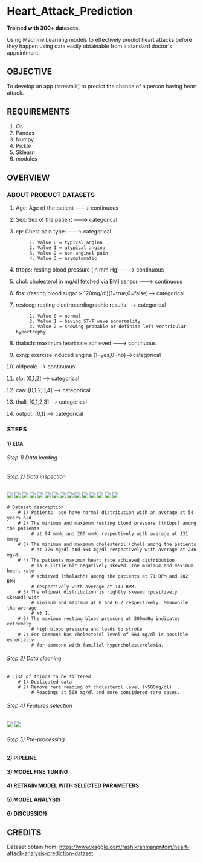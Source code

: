 # Heart_Attack_Prediction
 **Trained with 300+ datasets.**
 
 Using Machine Learning models to effectively predict heart attacks before they happen using data easily obtainable from a standard doctor's appointment.
 
 ## OBJECTIVE
 To develop an app (streamlit) to predict the chance of a person having heart attack.

 ## REQUIREMENTS
 
 1. Os
 2. Pandas
 3. Numpy
 4. Pickle
 5. Sklearn
 6. modules
 
 ## OVERVIEW
 ### ABOUT PRODUCT DATASETS
 1. Age: Age of the patient ---> continuous
 2. Sex: Sex of the patient ---> categorical
 3. cp: Chest pain type:    ---> categorical
 
             1. Value 0 = typical angina
             2. Value 1 = atypical angina
             3. Value 2 = non-anginal pain
             4. Value 3 = asymptomatic
 4. trtbps: resting blood pressure (in mm Hg) ---> continuous
 5. chol: cholesterol in mg/dl fetched via BMI sensor ---> continuous
 6. fbs: (fasting blood sugar > 120mg/dl)(1=true,0=false)--> categorical
 7. restecg: resting electrocardiographic results: --> categorical
 
             1. Value 0 = normal
             2. Value 1 = having ST-T wave abnormality
             3. Value 2 = showing probable or definite left ventricular hypertrophy
 8. thalach: maximum heart rate achieved ---> continuous
 9. exng: exercise induced angina (1=yes,0=no)-->categorical
 10. oldpeak: --> continuous
 11. slp: [0,1,2] --> categorical
 12. caa: [0,1,2,3,4] --> categorical
 13. thall: [0,1,2,3] --> categorical
 14. output: [0,1] --> categorical

### STEPS
#### 1) EDA
###### Step 1) Data loading  
###### Step 2) Data inspection
![](Images/age.png)
![](Images/trtbps.png)
![](Images/chol.png)
![](Images/thalach.png)
![](Images/oldpeak.png)
![](Images/sex.png)
![](Images/cp.png)
![](Images/fbs.png)
![](Images/restecg.png)
![](Images/exng.png)
![](Images/slp.png)
![](Images/caa.png)
![](Images/thall.png)
![](Images/output.png)
![](Images/boxplot.png)

```
# Dataset description:
    # 1) Patients' age have normal distribution with an average at 54 years old.
    # 2) The minimum and maximum resting blood pressure (trtbps) among the patients
         # at 94 mmHg and 200 mmHg respectively with average at 131 mmHg.
    # 3) The minimum and maximum cholesterol (chol) among the patients
         # at 126 mg/dl and 564 mg/dl respectively with average at 246 mg/dl.
    # 4) The patients maximum heart rate achieved distribution 
         # is a little bit negatively skewed. The minimum and maximum heart rate 
         # achieved (thalachh) among the patients at 71 BPM and 202 BPM 
         # respectively with average at 149 BPM.
    # 5) The oldpeak distribution is rightly skewed (positively skewed) with
         # minimum and maximum at 0 and 6.2 respectively. Meanwhile tha average
         # at 1.
    # 6) The maximum resting blood pressure at 200mmHg indicates extremely 
         # high blood pressure and leads to stroke
    # 7) For someone has cholesterol level of 564 mg/dl is possible especially
         # for someone with familial hypercholesterolemia.
```
###### Step 3) Data cleaning
```
# List of things to be filtered:
    # 1) Duplicated data
    # 2) Remove rare reading of cholesterol level (>500mg/dl)
         # Readings at 500 mg/dl and more considered rare cases.
```
###### Step 4) Features selection
![](Images/)
![](Images/)

###### Step 5) Pre-processing
#### 2) PIPELINE
#### 3) MODEL FINE TUNING
#### 4) RETRAIN MODEL WITH SELECTED PARAMETERS
#### 5) MODEL ANALYSIS
#### 6) DISCUSSION
 







## CREDITS
Dataset obtain from:
https://www.kaggle.com/rashikrahmanpritom/heart-attack-analysis-prediction-dataset
